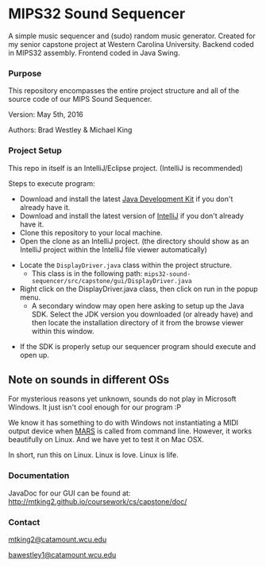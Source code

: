 # MIPS32 Sound Sequencer #

A simple music sequencer and (sudo) random music generator. Created for my senior capstone project at Western Carolina University. Backend coded in MIPS32 assembly. Frontend coded in Java Swing.

### Purpose ###

This repository encompasses the entire project structure and all of the source code of our MIPS Sound Sequencer.

Version: May 5th, 2016

Authors: Brad Westley & Michael King

### Project Setup ###

This repo in itself is an IntelliJ/Eclipse project. (IntelliJ is recommended)

Steps to execute program:

* Download and install the latest [Java Development Kit](http://www.oracle.com/technetwork/java/javase/downloads/index.html) if you don't already have it.
* Download and install the latest version of [IntelliJ](https://www.jetbrains.com/idea/download/) if you don't already have it.
* Clone this repository to your local machine.
* Open the clone as an IntelliJ project. (the directory should show as an IntelliJ project within the IntelliJ file viewer automatically)
+ Locate the `DisplayDriver.java` class within the project structure.
    * This class is in the following path: `mips32-sound-sequencer/src/capstone/gui/DisplayDriver.java`
+ Right click on the DisplayDriver.java class, then click on run in the popup menu.
    * A secondary window may open here asking to setup up the Java SDK. Select the JDK version you downloaded (or already have) and then locate the installation directory of it from the browse viewer within this window.

* If the SDK is properly setup our sequencer program should execute and open up. 

## **Note on sounds in different OSs** ##

For mysterious reasons yet unknown, sounds do not play in Microsoft Windows. It just isn't cool enough for our program :P

We know it has something to do with Windows not instantiating a MIDI output device when [MARS](http://courses.missouristate.edu/KenVollmar/MARS/) is called from command line. However, it works beautifully on Linux. And we have yet to test it on Mac OSX. 

In short, run this on Linux. Linux is love. Linux is life.

### Documentation ###

JavaDoc for our GUI can be found at: http://mtking2.github.io/coursework/cs/capstone/doc/

### Contact ###

mtking2@catamount.wcu.edu

bawestley1@catamount.wcu.edu
